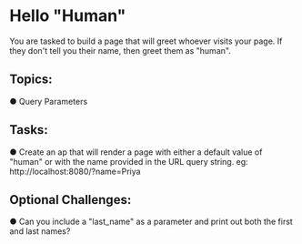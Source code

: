 # Hello "Human"

You are tasked to build a page that will greet whoever visits your page. If they don't tell you their name, then greet them as "human".

## Topics:
● Query Parameters

## Tasks:
● Create an ap that will render a page with either a default value of "human" or with the name provided in the URL query string.
eg: http://localhost:8080/?name=Priya

## Optional Challenges:
● Can you include a "last_name" as a parameter and print out both the first and last names?
